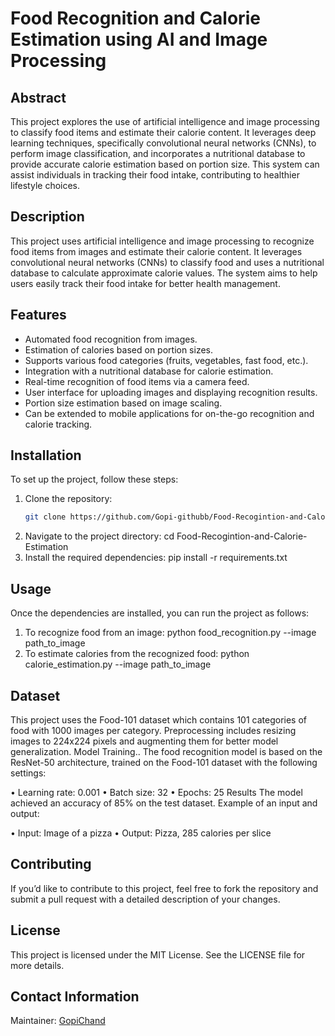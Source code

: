 # Food Recognition and Calorie Estimation using AI and Image Processing

## Abstract
This project explores the use of artificial intelligence and image processing to classify food items and estimate their calorie content. It leverages deep learning techniques, specifically convolutional neural networks (CNNs), to perform image classification, and incorporates a nutritional database to provide accurate calorie estimation based on portion size. This system can assist individuals in tracking their food intake, contributing to healthier lifestyle choices.

## Description
This project uses artificial intelligence and image processing to recognize food items from images and estimate their calorie content. It leverages convolutional neural networks (CNNs) to classify food and uses a nutritional database to calculate approximate calorie values. The system aims to help users easily track their food intake for better health management.

## Features
- Automated food recognition from images.
- Estimation of calories based on portion sizes.
- Supports various food categories (fruits, vegetables, fast food, etc.).
- Integration with a nutritional database for calorie estimation.
- Real-time recognition of food items via a camera feed.
- User interface for uploading images and displaying recognition results.
- Portion size estimation based on image scaling.
- Can be extended to mobile applications for on-the-go recognition and calorie tracking.

## Installation
To set up the project, follow these steps:

1. Clone the repository:
   ```bash
   git clone https://github.com/Gopi-githubb/Food-Recogintion-and-Calorie-Estimation.git
2.	Navigate to the project directory:
   cd Food-Recogintion-and-Calorie-Estimation  	
4.	Install the required dependencies:
   pip install -r requirements.txt

## Usage
Once the dependencies are installed, you can run the project as follows:
1.	To recognize food from an image:
   python food_recognition.py --image path_to_image
2.	To estimate calories from the recognized food:
   python calorie_estimation.py --image path_to_image

## Dataset
This project uses the Food-101 dataset which contains 101 categories of food with 1000 images per category. Preprocessing includes resizing images to 224x224 pixels and augmenting them for better model generalization.
Model Training..
The food recognition model is based on the ResNet-50 architecture, trained on the Food-101 dataset with the following settings:

•	Learning rate: 0.001
•	Batch size: 32
•	Epochs: 25
Results
The model achieved an accuracy of 85% on the test dataset. Example of an input and output:

•	Input: Image of a pizza
•	Output: Pizza, 285 calories per slice

## Contributing
If you’d like to contribute to this project, feel free to fork the repository and submit a pull request with a detailed description of your changes.

## License 
This project is licensed under the MIT License.  See the LICENSE file for more details.

## Contact Information
Maintainer: [GopiChand](https://github.com/Gopi-githubb)


